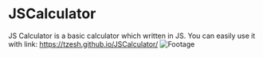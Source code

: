 # JSCalculator
JS Calculator is a basic calculator which written in JS. You can easily use it with link: https://tzesh.github.io/JSCalculator/
![Footage](https://imgur.com/MJfLbsZ.png)
